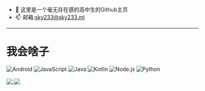 - 👋 这里是一个毫无存在感的高中生的Github主页
- 📫 邮箱:sky233@sky233.ml

---

# 我会啥子
![Android](https://img.shields.io/badge/-Android-3ddc84?style=flat-square&logo=android&logoColor=fff)
![JavaScript](https://img.shields.io/badge/-JavaScript-f7df1e?style=flat-square&logo=JavaScript&labelColor=f7df1e&logoColor=000)
![Java](https://img.shields.io/badge/-Java-f80000?style=flat-square&logo=oracle&logoColor=fff)
![Kotlin](https://img.shields.io/badge/-Kotlin-7f52ff?style=flat-square&logo=kotlin&logoColor=fff)
![Node.js](https://img.shields.io/badge/-Node.js-339933?style=flat-square&logo=Node.js&logoColor=fff)
![Python](https://img.shields.io/badge/-Python-3776ab?style=flat-square&logo=python&logoColor=fff)


  <a href="https://github.com/sky130">
     <img align="center" src="https://github-readme-stats.vercel.app/api?username=sky130&show_icons=true&hide=contribs&bg_color=30,e96443,904e95&title_color=fff&text_color=fff&icon_color=fff&include_all_commits=true" />
  </a>

  <a href="https://github.com/sky130">
     <img align="center" src="https://github-readme-stats.vercel.app/api/top-langs/?username=sky130&hide=html,css" />
   </a>



